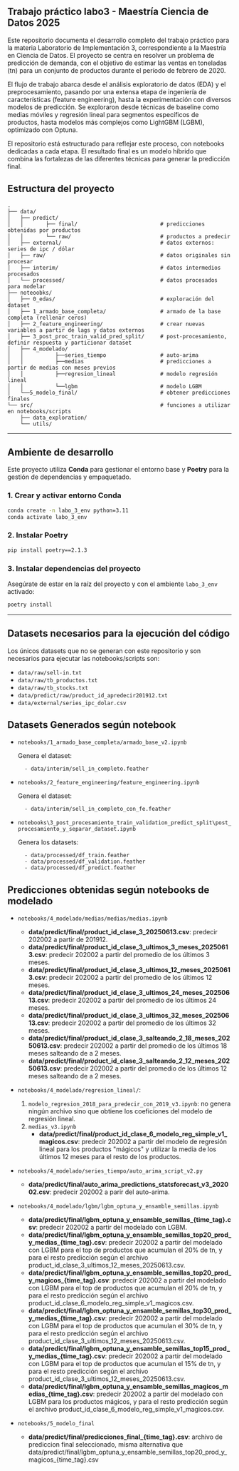 ## Trabajo práctico labo3 - Maestría Ciencia de Datos 2025

Este repositorio documenta el desarrollo completo del trabajo práctico para la materia Laboratorio de Implementación 3, correspondiente a la Maestría en Ciencia de Datos. El proyecto se centra en resolver un problema de predicción de demanda, con el objetivo de estimar las ventas en toneladas (tn) para un conjunto de productos durante el período de febrero de 2020.

El flujo de trabajo abarca desde el análisis exploratorio de datos (EDA) y el preprocesamiento, pasando por una extensa etapa de ingeniería de características (feature engineering), hasta la experimentación con diversos modelos de predicción. Se exploraron desde técnicas de baseline como medias móviles y regresión lineal para segmentos específicos de productos, hasta modelos más complejos como LightGBM (LGBM), optimizado con Optuna.

El repositorio está estructurado para reflejar este proceso, con notebooks dedicadas a cada etapa. El resultado final es un modelo híbrido que combina las fortalezas de las diferentes técnicas para generar la predicción final.


## Estructura del proyecto

```text
.
├── data/
│   ├── predict/
│   │       ├── final/                          # predicciones obtenidas por productos
│   │       └── raw/                            # productos a predecir
│   ├── external/                               # datos externos: series de ipc / dólar
│   ├── raw/                                    # datos originales sin procesar
│   ├── interim/                                # datos intermedios procesados
│   └── processed/                              # datos procesados para modelar
├── noteoobks/      
│   ├── 0_edas/                                 # exploración del dataset
│   ├── 1_armado_base_completa/                 # armado de la base completa (rellenar ceros)
│   ├── 2_feature_engineering/                  # crear nuevas variables a partir de lags y datos externos
│   ├── 3_post_proc_train_valid_pred_split/     # post-procesamiento, definir respuesta y particionar dataset
│   ├── 4_modelado/                             
│   │          ├──series_tiempo                 # auto-arima
│   │          ├──medias                        # predicciones a partir de medias con meses previos
│   │          ├──regresion_lineal              # modelo regresión lineal
│   │          └──lgbm                          # modelo LGBM
│   └──5_modelo_final/                          # obtener predicciones finales
└── src/                                        # funciones a utilizar en notebooks/scripts
    ├── data_exploration/                       
    └── utils/                                  
```

---

## Ambiente de desarrollo

Este proyecto utiliza **Conda** para gestionar el entorno base y **Poetry** para la gestión de dependencias y empaquetado.

### 1. Crear y activar entorno Conda

```bash
conda create -n labo_3_env python=3.11
conda activate labo_3_env
```


### 2. Instalar Poetry

```bash
pip install poetry==2.1.3
```

### 3. Instalar dependencias del proyecto

Asegúrate de estar en la raíz del proyecto y con el ambiente `labo_3_env` activado:

```bash
poetry install
```

---

## Datasets necesarios para la ejecución del código

Los únicos datasets que no se generan con este repositorio y son necesarios para ejecutar las notebooks/scripts son:

* `data/raw/sell-in.txt`
* `data/raw/tb_productos.txt`
* `data/raw/tb_stocks.txt`
* `data/predict/raw/product_id_apredecir201912.txt`
* `data/external/series_ipc_dolar.csv`


## Datasets Generados según notebook

* `notebooks/1_armado_base_completa/armado_base_v2.ipynb`
    
    Genera el dataset:
        
        - data/interim/sell_in_completo.feather

* `notebooks/2_feature_engineering/feature_engineering.ipynb`
    
    Genera el dataset:
        
        - data/interim/sell_in_completo_con_fe.feather

* `notebooks\3_post_procesamiento_train_validation_predict_split\post_procesamiento_y_separar_dataset.ipynb`
    
    Genera los datasets:
        
        - data/processed/df_train.feather
        - data/processed/df_validation.feather
        - data/processed/df_predict.feather

## Predicciones obtenidas según notebooks de modelado

* `notebooks/4_modelado/medias/medias/medias.ipynb`

    - **data/predict/final/product_id_clase_3_20250613.csv**: predecir 202002 a partir de 201912.
    - **data/predict/final/product_id_clase_3_ultimos_3_meses_20250613.csv**: predecir 202002 a partir del promedio de los últimos 3 meses.
    - **data/predict/final/product_id_clase_3_ultimos_12_meses_20250613.csv**: predecir 202002 a partir del promedio de los últimos 12 meses.
    - **data/predict/final/product_id_clase_3_ultimos_24_meses_20250613.csv**: predecir 202002 a partir del promedio de los últimos 24 meses.
    - **data/predict/final/product_id_clase_3_ultimos_32_meses_20250613.csv**: predecir 202002 a partir del promedio de los últimos 32 meses.
    - **data/predict/final/product_id_clase_3_salteando_2_18_meses_20250613.csv**: predecir 202002 a partir del promedio de los últimos 18 meses salteando de a 2 meses.
    - **data/predict/final/product_id_clase_3_salteando_2_12_meses_20250613.csv**: predecir 202002 a partir del promedio de los últimos 12 meses salteando de a 2 meses.

* `notebooks/4_modelado/regresion_lineal/`:

    1. `modelo_regresion_2018_para_predecir_con_2019_v3.ipynb`: no genera ningún archivo sino que obtiene los coeficiones del modelo de regresión lineal.
    2. `medias_v3.ipynb`
        - **data/predict/final/product_id_clase_6_modelo_reg_simple_v1_magicos.csv**: predecir 202002 a partir del modelo de regresión lineal para los productos "mágicos" y utilizar la media de los últimos 12 meses para el resto de los productos.

* `notebooks/4_modelado/series_tiempo/auto_arima_script_v2.py`

    - **data/predict/final/auto_arima_predictions_statsforecast_v3_202002.csv**: predecir 202002 a parir del auto-arima.

* `notebooks/4_modelado/lgbm/lgbm_optuna_y_ensamble_semillas.ipynb`

    - **data/predict/final/lgbm_optuna_y_ensamble_semillas_{time_tag}.csv**: predecir 202002 a partir del modelado con LGBM.
    - **data/predict/final/lgbm_optuna_y_ensamble_semillas_top20_prod_y_medias_{time_tag}.csv**: predecir 202002 a partir del modelado con LGBM para el top de productos que acumulan el 20% de tn, y para el resto predicción según el archivo product_id_clase_3_ultimos_12_meses_20250613.csv.
    - **data/predict/final/lgbm_optuna_y_ensamble_semillas_top20_prod_y_magicos_{time_tag}.csv**: predecir 202002 a partir del modelado con LGBM para el top de productos que acumulan el 20% de tn, y para el resto predicción según el archivo product_id_clase_6_modelo_reg_simple_v1_magicos.csv.
    - **data/predict/final/lgbm_optuna_y_ensamble_semillas_top30_prod_y_medias_{time_tag}.csv**: predecir 202002 a partir del modelado con LGBM para el top de productos que acumulan el 30% de tn, y para el resto predicción según el archivo product_id_clase_3_ultimos_12_meses_20250613.csv.
    - **data/predict/final/lgbm_optuna_y_ensamble_semillas_top15_prod_y_medias_{time_tag}.csv**: predecir 202002 a partir del modelado con LGBM para el top de productos que acumulan el 15% de tn, y para el resto predicción según el archivo product_id_clase_3_ultimos_12_meses_20250613.csv.
    - **data/predict/final/lgbm_optuna_y_ensamble_semillas_magicos_medias_{time_tag}.csv**: predecir 202002 a partir del modelado con LGBM para los productos mágicos, y para el resto predicción según el archivo product_id_clase_6_modelo_reg_simple_v1_magicos.csv.

* `notebooks/5_modelo_final`

    - **data/predict/final/predicciones_final_{time_tag}.csv**: archivo de prediccion final seleccionado, misma alternativa que data/predict/final/lgbm_optuna_y_ensamble_semillas_top20_prod_y_magicos_{time_tag}.csv